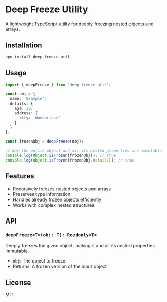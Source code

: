 # Deep Freeze Utility

A lightweight TypeScript utility for deeply freezing nested objects and arrays.

## Installation

```bash
npm install deep-freeze-util
```

## Usage

```typescript
import { deepFreeze } from 'deep-freeze-util';

const obj = {
  name: 'Example',
  details: {
    age: 30,
    address: {
      city: 'Wonderland'
    }
  }
};

const frozenObj = deepFreeze(obj);

// Now the entire object and all its nested properties are immutable
console.log(Object.isFrozen(frozenObj)); // true
console.log(Object.isFrozen(frozenObj.details)); // true
```

## Features

- Recursively freezes nested objects and arrays
- Preserves type information
- Handles already frozen objects efficiently
- Works with complex nested structures

## API

### `deepFreeze<T>(obj: T): Readonly<T>`

Deeply freezes the given object, making it and all its nested properties immutable.

- `obj`: The object to freeze
- Returns: A frozen version of the input object

## License

MIT

